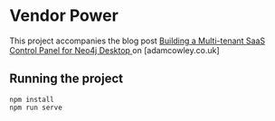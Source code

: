 # Vendor Power

This project accompanies the blog post [Building a Multi-tenant SaaS Control Panel for Neo4j Desktop
](https://adamcowley.co.uk/neo4j/sass-control-panel-graph-app/) on [adamcowley.co.uk]


## Running the project
```
npm install
npm run serve
```
